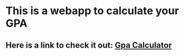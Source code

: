 # This is a webapp to calculate your GPA
## Here is a link to check it out: [Gpa Calculator](https://muhammadusaid.github.io/gpa_calculator/index.html)